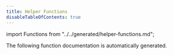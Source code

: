 ```yaml
---
title: Helper Functions
disableTableOfContents: true
---
```


import Functions from "../../generated/helper-functions.md";

The following function documentation is automatically generated.

<Functions />
